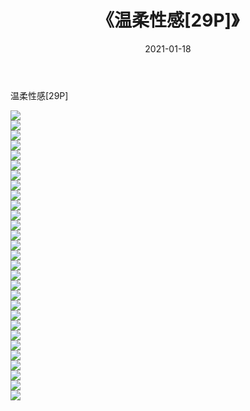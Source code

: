 ﻿---
layout: post
title:  《温柔性感[29P]》
date:   2021-01-18
img: http://img.660000.xyz/Sharelink/唯美/2021/温柔性感[29P]/000.jpg
categories: [美女, 清纯, 唯美]
---

温柔性感[29P]

  ![](http://img.660000.xyz/Sharelink/唯美/2021/温柔性感[29P]/001.jpg) <br> ![](http://img.660000.xyz/Sharelink/唯美/2021/温柔性感[29P]/002.jpg) <br> ![](http://img.660000.xyz/Sharelink/唯美/2021/温柔性感[29P]/003.jpg) <br> ![](http://img.660000.xyz/Sharelink/唯美/2021/温柔性感[29P]/004.jpg) <br> ![](http://img.660000.xyz/Sharelink/唯美/2021/温柔性感[29P]/005.jpg) <br> ![](http://img.660000.xyz/Sharelink/唯美/2021/温柔性感[29P]/006.jpg) <br> ![](http://img.660000.xyz/Sharelink/唯美/2021/温柔性感[29P]/007.jpg) <br> ![](http://img.660000.xyz/Sharelink/唯美/2021/温柔性感[29P]/008.jpg) <br> ![](http://img.660000.xyz/Sharelink/唯美/2021/温柔性感[29P]/009.jpg) <br> ![](http://img.660000.xyz/Sharelink/唯美/2021/温柔性感[29P]/010.jpg) <br> ![](http://img.660000.xyz/Sharelink/唯美/2021/温柔性感[29P]/011.jpg) <br> ![](http://img.660000.xyz/Sharelink/唯美/2021/温柔性感[29P]/012.jpg) <br> ![](http://img.660000.xyz/Sharelink/唯美/2021/温柔性感[29P]/013.jpg) <br> ![](http://img.660000.xyz/Sharelink/唯美/2021/温柔性感[29P]/014.jpg) <br> ![](http://img.660000.xyz/Sharelink/唯美/2021/温柔性感[29P]/015.jpg) <br> ![](http://img.660000.xyz/Sharelink/唯美/2021/温柔性感[29P]/016.jpg) <br> ![](http://img.660000.xyz/Sharelink/唯美/2021/温柔性感[29P]/017.jpg) <br> ![](http://img.660000.xyz/Sharelink/唯美/2021/温柔性感[29P]/018.jpg) <br> ![](http://img.660000.xyz/Sharelink/唯美/2021/温柔性感[29P]/019.jpg) <br> ![](http://img.660000.xyz/Sharelink/唯美/2021/温柔性感[29P]/020.jpg) <br> ![](http://img.660000.xyz/Sharelink/唯美/2021/温柔性感[29P]/021.jpg) <br> ![](http://img.660000.xyz/Sharelink/唯美/2021/温柔性感[29P]/022.jpg) <br> ![](http://img.660000.xyz/Sharelink/唯美/2021/温柔性感[29P]/023.jpg) <br> ![](http://img.660000.xyz/Sharelink/唯美/2021/温柔性感[29P]/024.jpg) <br> ![](http://img.660000.xyz/Sharelink/唯美/2021/温柔性感[29P]/025.jpg) <br> ![](http://img.660000.xyz/Sharelink/唯美/2021/温柔性感[29P]/026.jpg) <br> ![](http://img.660000.xyz/Sharelink/唯美/2021/温柔性感[29P]/027.jpg) <br> ![](http://img.660000.xyz/Sharelink/唯美/2021/温柔性感[29P]/028.jpg) <br> ![](http://img.660000.xyz/Sharelink/唯美/2021/温柔性感[29P]/029.jpg) <br>